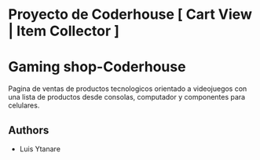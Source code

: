 # Proyecto de Coderhouse [ Cart View | Item Collector ]

# Gaming shop-Coderhouse

Pagina de ventas de productos tecnologicos orientado a videojuegos
con una lista de productos desde consolas, computador y componentes para celulares.


## Authors

- Luis Ytanare

